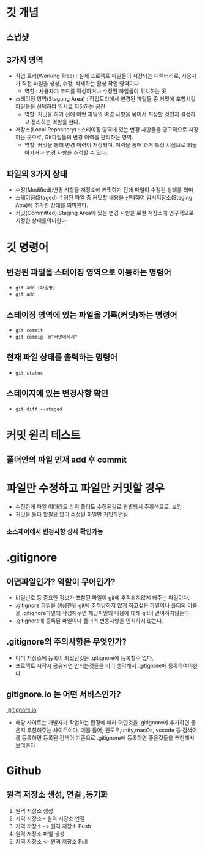 # 깃 개념
## 스냅샷

## 3가지 영역
 - 작업 트리(Working Tree) : 실제 프로젝트 파일들이 저장되는 디렉터리로, 사용자가 직접 파일을 생성, 수정, 삭제하는 활성 작업 영역이다.
   - 역할 : 사용자가 코드를 작성하거나 수정된 파일들이 위치하는 곳
 - 스테이징 영역(Stagung Area) : 작업트리에서 변경된 파일들 중 커밋에 포함시킬 파일들을 선택하여 임시로 저장하는 공간
   - 역할: 커밋을 하기 전에 어떤 파일의 벼경 사항을 묶어서 저장할 것인지 결정하고 정리하는 역할을 한다.
 - 저장소(Local Repository) : 스테이징 영역에 있는 변경 사항들을 영구적으로 저장하는 곳으로, Git파일들의 변경 이력을 관리하는 영역.
   - 역할: 커밋을 통해 변경 이력이 저장되며, 이력을 통해 과거 특정 시점으로 되돌아가거나 변경 사항을 추적할 수 있다.


 ## 파일의 3가지 상태
 - 수정(Modified):변경 사항을 저장소에 커밋하기 전에 파일이 수정된 상태를 의미
 - 스테이징(Staged):수정된 파일 중 커밋할 내용을 선택하여 임시저장소(Staging Atra)에 추가한 상태를 의미한다.
 - 커밋(Committed):Staging Area에 있는 변경 사항을 로컬 저장소에 영구적으로 지정한 상태를의미한다. 

 # 깃 명령어
 
 ## 변경된 파일을 스테이징 영역으로 이동하는 명령어
 - `git add (파일명)` 
 - `git add .`

 ## 스테이징 영역에 있는 파일을 기록(커밋)하는 명령어
- `git commit`
- `git commig -m"커밋메세지"`
 ## 현재 파일 상태를 출력하는 명령어
 - `git status`
 ## 스테이지에 있는 변경사항 확인
 - `git diff --staged`

# 커밋 원리 테스트
## 폴더안의 파일 먼저 add 후 commit

# 파일만 수정하고 파일만 커밋할 경우
- 수정한게 파일 이더라도 상위 폴더도 수정된걸로 판별되서 주황색으로. 보임
- 커밋을 둘다 할필요 없이 수정된 파일만 커밋하면됨

### 소스제어에서 변경사항 상세 확인가능 

# .gitignore

## 어떤파일인가? 역할이 무어인가?
- 비밀번호 등 중요한 정보가 포함된 파일이 git에 추적되지않게 해주는 파일이다.
- .gitignore 파일을 생성한뒤 git에 추적당하지 않게 하고싶은 파일이나 폴더의 이름을 .gitignore파일에 작성해두면 해당파일의 내용에 대해 git이 관여하지않는다.
- .gitignore에 등록된 파일이나 폴더의 변동사항을 인식하지 않는다.
## .gitignore의 주의사항은 무엇인가?
- 이미 저장소에 등록이 되었던것은 .gitignore에 등록할수 없다.
- 프로젝트 시작시 공유되면 안되는것들을 미리 생각해서 .gitignore에 등록하여야한다.
## gitignore.io 는 어떤 서비스인가?
[.gitignore.io](https://www.toptal.com/developers/gitignore/)
- 해당 사이트는 개발자가 작업하는 환경에 따라 어떤것을 .gitignore에 추가하면 좋은지 추천해주는 사이트이다.
예를 들어, 윈도우,unity,macOs, vscode 등 검색어를 등록하면 등록된 검색어 기준으로 .gitignore에 등록하면 좋은것들을 추천해서 보여준다

# Github

## 원격 저장소 생성, 연걸 ,동기화
1. 원격 저장소 생성
2. 지역 저장소 - 원격 저장소 연결
3. 지역 저장소 -> 원격 저장소 Push
4. 원격 저장소 파일 생성
5. 지역 저장소 <- 원격 저장소 Pull
